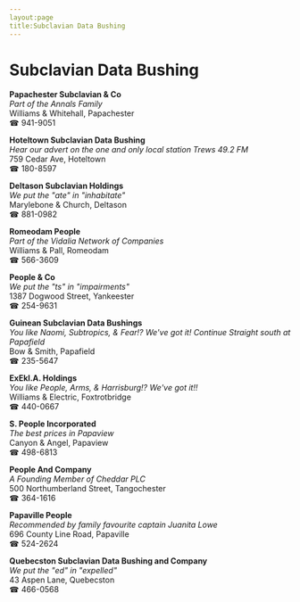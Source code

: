 ```yaml
---
layout:page
title:Subclavian Data Bushing
---
```

# Subclavian Data Bushing

**Papachester Subclavian & Co**  
_Part of the Annals Family_  
Williams & Whitehall, Papachester  
☎ 941-9051



**Hoteltown Subclavian Data Bushing**  
_Hear our advert on the one and only local station Trews 49.2 FM_  
759 Cedar Ave, Hoteltown  
☎ 180-8597



**Deltason Subclavian Holdings**  
_We put the "ate" in "inhabitate"_  
Marylebone & Church, Deltason  
☎ 881-0982



**Romeodam People**  
_Part of the Vidalia Network of Companies_  
Williams & Pall, Romeodam  
☎ 566-3609



**People & Co**  
_We put the "ts" in "impairments"_  
1387 Dogwood Street, Yankeester  
☎ 254-9631



**Guinean Subclavian Data Bushings**  
_You like Naomi, Subtropics, & Fear!? We've got it! 
Continue Straight south at Papafield_  
Bow & Smith, Papafield  
☎ 235-5647



**ExEkI.A. Holdings**  
_You like People, Arms, & Harrisburg!? We've got it!!_  
Williams & Electric, Foxtrotbridge  
☎ 440-0667



**S. People Incorporated**  
_The best prices in Papaview_  
Canyon & Angel, Papaview  
☎ 498-6813



**People And Company**  
_A Founding Member of Cheddar PLC_  
500 Northumberland Street, Tangochester  
☎ 364-1616



**Papaville People**  
_Recommended by family favourite captain Juanita Lowe_  
696 County Line Road, Papaville  
☎ 524-2624



**Quebecston Subclavian Data Bushing and Company**  
_We put the "ed" in "expelled"_  
43 Aspen Lane, Quebecston  
☎ 466-0568



